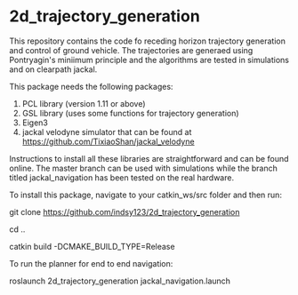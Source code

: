 # 2d_trajectory_generation

This repository contains the code fo receding horizon trajectory generation and control of ground vehicle. The trajectories are generaed using Pontryagin's 
miniimum principle and the algorithms are tested in simulations and on clearpath jackal. 

This package needs the following packages: 
1. PCL library (version 1.11 or above) 
2. GSL library (uses some functions for trajectory generation) 
3. Eigen3
4. jackal velodyne simulator that can be found at https://github.com/TixiaoShan/jackal_velodyne


Instructions to install all these libraries are straightforward and can be found online. 
The master branch can be used with simulations while the branch titled jackal_navigation has been tested on the real hardware. 

To install this package, navigate to your catkin_ws/src folder and then run: 

git clone https://github.com/indsy123/2d_trajectory_generation

cd ..

catkin build -DCMAKE_BUILD_TYPE=Release

To run the planner for end to end navigation:

roslaunch 2d_trajectory_generation jackal_navigation.launch 
